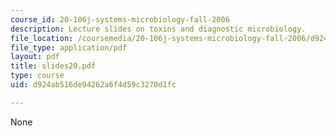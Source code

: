 ```yaml
---
course_id: 20-106j-systems-microbiology-fall-2006
description: Lecture slides on toxins and diagnostic microbiology.
file_location: /coursemedia/20-106j-systems-microbiology-fall-2006/d924ab516de94262a6f4d59c3270d1fc_slides20.pdf
file_type: application/pdf
layout: pdf
title: slides20.pdf
type: course
uid: d924ab516de94262a6f4d59c3270d1fc

---
```

None